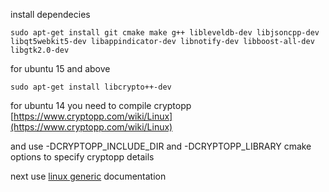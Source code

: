 
install dependecies

```
sudo apt-get install git cmake make g++ libleveldb-dev libjsoncpp-dev libqt5webkit5-dev libappindicator-dev libnotify-dev libboost-all-dev libgtk2.0-dev
```

for ubuntu 15 and above
```
sudo apt-get install libcrypto++-dev
```

for ubuntu 14 you need to compile cryptopp [https://www.cryptopp.com/wiki/Linux](https://www.cryptopp.com/wiki/Linux)

and use -DCRYPTOPP_INCLUDE_DIR and -DCRYPTOPP_LIBRARY cmake options to specify cryptopp details


next use [linux generic](linux_generic.md) documentation
